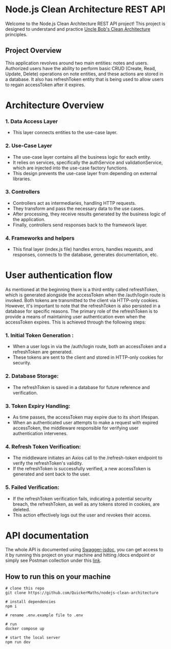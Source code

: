 # Node.js Clean Architecture REST API

Welcome to the Node.js Clean Architecture REST API project! This project is designed to understand and practice
[Uncle Bob's Clean Architecture](https://blog.cleancoder.com/uncle-bob/2012/08/13/the-clean-architecture.html) principles.

## Project Overview

This application revolves around two main entities: notes and users. 
Authorized users have the ability to perform basic CRUD (Create, Read, Update, Delete) operations on note entities, and these actions are stored in a database.
It also has refreshToken entity that is being used to allow users to regain accessToken after it expires.

# Architecture Overview

### 1. Data Access Layer
* This layer connects entities to the use-case layer.
### 2. Use-Case Layer
* The use-case layer contains all the business logic for each entity.
* It relies on services, specifically the authService and validationService, which are injected into the use-case factory functions.
* This design prevents the use-case layer from depending on external libraries.
### 3. Controllers
* Controllers act as intermediaries, handling HTTP requests.
* They transform and pass the necessary data to the use cases.
* After processing, they receive results generated by the business logic of the application.
* Finally, controllers send responses back to the framework layer.
### 4. Frameworks and helpers 
* This final layer (index.js file) handles errors, handles requests, and responses, connects to the database, generates documentation, etc.

# User authentication flow 

As mentioned at the beginning there is a third entity called refreshToken, which is generated alongside 
the accessToken when the /auth/login route is invoked. Both tokens are transmitted to the client via HTTP-only cookies. 
However, it's important to note that the refreshToken is also persisted in a database for specific reasons.
The primary role of the refreshToken is to provide a means of maintaining user authentication even when the accessToken expires. This is achieved through the following steps:

### 1. Initial Token Generation :
* When a user logs in via the /auth/login route, both an accessToken and a refreshToken are generated.
* These tokens are sent to the client and stored in HTTP-only cookies for security.
### 2. Database Storage:
* The refreshToken is saved in a database for future reference and verification.
### 3. Token Expiry Handling:
* As time passes, the accessToken may expire due to its short lifespan.
* When an authenticated user attempts to make a request with expired accessToken, the middleware responsible for verifying user authentication intervenes.
### 4. Refresh Token Verification:
* The middleware initiates an Axios call to the /refresh-token endpoint to verify the refreshToken's validity.
* If the refreshToken is successfully verified, a new accessToken is generated and sent back to the user.
### 5. Failed Verification:
* If the refreshToken verification fails, indicating a potential security breach, the refreshToken, as well as any tokens stored in cookies, are deleted.
* This action effectively logs out the user and revokes their access.

# API documentation

The whole API is documented using [Swagger-jsdoc](https://github.com/Surnet/swagger-jsdoc), you can get access to it by running this project on your machine 
and hitting /docs endpoint or simply see Postman collection under this [link](https://www.postman.com/spacecraft-candidate-77013490/workspace/notesapi/collection/26488647-27343add-4b76-4a71-920a-4f75b7bfff03?action=share&creator=26488647).

## How to run this on your machine

```
# clone this repo 
git clone https://github.com/QuickerMaths/nodejs-clean-architecture

# install dependencies 
npm i

# rename .env.example file to .env

# run 
docker compose up

# start the local server 
npm run dev

```







